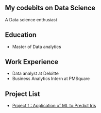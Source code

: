 ## My codebits on Data Science
A Data science enthusiast

## Education
- Master of Data analytics

## Work Experience
- Data analyst at Deloitte
- Business Analytics Intern at PMSquare

## Project List

- [Project 1 : Application of ML to Predict Iris](https://github.com/SachiD123/MyPortfolio.github.io/blob/main/ApplicationofMLtoPredictIris.ipynb)
